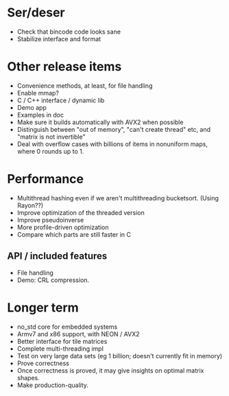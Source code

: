 # Ser/deser

* Check that bincode code looks sane
* Stabilize interface and format

# Other release items

* Convenience methods, at least, for file handling
* Enable mmap?
* C / C++ interface / dynamic lib
* Demo app
* Examples in doc
* Make sure it builds automatically with AVX2 when possible
* Distinguish between "out of memory", "can't create thread" etc, and "matrix is not invertible"
* Deal with overflow cases with billions of items in nonuniform maps, where 0 rounds up to 1.

# Performance

* Multithread hashing even if we aren't multithreading bucketsort.  (Using Rayon??)
* Improve optimization of the threaded version
* Improve pseudoinverse
* More profile-driven optimization
* Compare which parts are still faster in C

## API / included features

* File handling
* Demo: CRL compression.

# Longer term

* no_std core for embedded systems
* Armv7 and x86 support, with NEON / AVX2
* Better interface for tile matrices
* Complete multi-threading impl
* Test on very large data sets (eg 1 billion; doesn't currently fit in memory)
* Prove correctness
* Once correctness is proved, it may give insights on optimal matrix shapes.
* Make production-quality.

